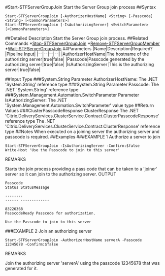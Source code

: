 #Start-STFServerGroupJoin
Start the Server Group join process
##Syntax
```Start-STFServerGroupJoin [-AuthorizerHostName] <String> [-Passcode] <String> [<CommonParameters>]
Start-STFServerGroupJoin [-IsAuthorizingServer] <SwitchParameter> [<CommonParameters>]
```
##Detailed Description
Start the Server Group join process.
##Related Commands
*[Stop-STFServerGroupJoin](Stop-STFServerGroupJoin)
*[Remove-STFServerGroupMember](Remove-STFServerGroupMember)
*[Wait-STFServerGroupJoin](Wait-STFServerGroupJoin)
##Parameters
|Name|Description|Required?|Pipeline Input||--|--|--|--||AuthorizerHostName|The hostname of the authorizing server|true|false||Passcode|Passcode generated by the authorizing server|true|false||IsAuthorizingServer|This is the authorizing server|true|false|##Input Type
###System.String
Parameter AuthorizerHostName: The .NET 'System.String' reference type
###System.String
Parameter Passcode: The .NET 'System.String' reference type
###System.Management.Automation.SwitchParameter
Parameter IsAuthorizingServer: The .NET 'System.Management.Automation.SwitchParameter' value type
##Return Values
###ClusterPasscodeResponse ClusterResponse
The .NET 'Citrix.DeliveryServices.ClusterService.Contract.ClusterPasscodeResponse' reference type
The .NET 'Citrix.DeliveryServices.ClusterService.Contract.ClusterResponse' reference type
##Notes
When executed on a joining server the authorizing server and passcode is required.
##Examples
###EXAMPLE 1 Authorize a server to join
```Start-STFServerGroupJoin -IsAuthorizingServer -Confirm:$false
Write-Host 'Use the Passcode to join to this server'
```
REMARKS

Starts the join process providing a pass code that can be taken to a 'joiner' server so it can join to the authorizing
server.
OUTPUT
```Passcode                                                                     Status StatusMessage                      
     
--------                                                                     ------ -------------                      
     
83226368                                                              PasscodeReady Passcode for authorization.

Use the Passcode to join to this server
```
###EXAMPLE 2 Join an authorizing server
```Start-STFServerGroupJoin -AuthorizerHostName serverA -Passcode 12345678 -Confirm:$false
```
REMARKS

Join the authorizing server 'serverA' using the passcode 12345678 that was generated for it.
